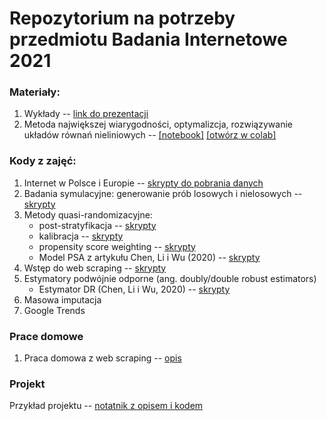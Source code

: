 # Repozytorium na potrzeby przedmiotu Badania Internetowe 2021

### Materiały:

1. Wykłady -- [link do prezentacji](https://www.overleaf.com/read/yjcjsgqvfmrv)
2. Metoda największej wiarygodności, optymalizcja, rozwiązywanie układów równań nieliniowych -- [[notebook]](materials/3_mle_optimization.ipynb) [[otwórz w colab]](https://colab.research.google.com/github/DepartmentOfStatisticsPUE/bi-2021/blob/main/materials/3_mle_optimization.ipynb)

### Kody z zajęć:

1. Internet w Polsce i Europie -- [skrypty do pobrania danych](notebooks/1-intro.Rmd)
2. Badania symulacyjne: generowanie prób losowych i nielosowych -- [skrypty](materialy-wyklady/bi_2021_03_15.ipynb)
3. Metody quasi-randomizacyjne:
    + post-stratyfikacja -- [skrypty](materialy-wyklady/bi_2021_04_07.ipynb)
    + kalibracja -- [skrypty](materialy-wyklady/bi_2021_04_12.ipynb)
    + propensity score weighting -- [skrypty](materialy-wyklady/bi_2021_04_19.ipynb)
    + Model PSA z artykułu Chen, Li i Wu (2020) --  [skrypty](materialy-wyklady/bi_2021_04_19_chen_li_wu.ipynb)
4. Wstęp do web scraping -- [skrypty](materialy-wyklady/bi_2021_04_26.ipynb)
5. Estymatory podwójnie odporne (ang. doubly/double robust estimators)
    + Estymator DR (Chen, Li i Wu, 2020) -- [skrypty](materialy-wyklady/bi_2021_05_09.ipynb)
7. Masowa imputacja
8. Google Trends

### Prace domowe

1. Praca domowa z web scraping -- [opis](homeworks/hw1-web-scraping.md)

### Projekt

Przykład projektu -- [notatnik z opisem i kodem](project/bi_projekt_przyklad.ipynb)
